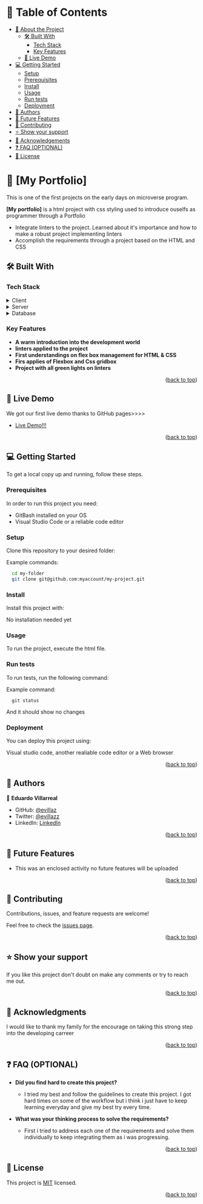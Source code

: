 

<!-- TABLE OF CONTENTS -->

# 📗 Table of Contents

- [📖 About the Project](#about-project)
  - [🛠 Built With](#built-with)
    - [Tech Stack](#tech-stack)
    - [Key Features](#key-features)
  - [🚀 Live Demo](#live-demo)
- [💻 Getting Started](#getting-started)
  - [Setup](#setup)
  - [Prerequisites](#prerequisites)
  - [Install](#install)
  - [Usage](#usage)
  - [Run tests](#run-tests)
  - [Deployment](#triangular_flag_on_post-deployment)
- [👥 Authors](#authors)
- [🔭 Future Features](#future-features)
- [🤝 Contributing](#contributing)
- [⭐️ Show your support](#support)
- [🙏 Acknowledgements](#acknowledgements)
- [❓ FAQ (OPTIONAL)](#faq)
- [📝 License](#license)

<!-- PROJECT DESCRIPTION -->

# 📖 [My Portfolio] <a name="about-project"></a>

This is one of the first projects on the early days on microverse program.

**[My portfolio]** is a html project with css styling used to introduce ouselfs as programmer through a Portfolio
- Integrate linters to the project. Learned about it's importance and how to make a robust project implementing linters
- Accomplish the requirements through a project based on the HTML and CSS


## 🛠 Built With <a name="built-with"></a>

### Tech Stack <a name="tech-stack"></a>

<details>
  <summary>Client</summary>
  <ul>
    <li><a href="https://reactjs.org/">No client build for this project</a></li>
  </ul>
</details>

<details>
  <summary>Server</summary>
  <ul>
    <li><a href="https://expressjs.com/">No servers are integrated on this project</a></li>
  </ul>
</details>

<details>
<summary>Database</summary>
  <ul>
    <li><a href="https://www.postgresql.org/">No database is used on this project</a></li>
  </ul>
</details>

<!-- Features -->

### Key Features <a name="key-features"></a>

- **A warm introduction into the development world**
- **linters applied to the project**
- **First understandings on flex box management for HTML & CSS**
- **Firs applies of Flexbox and Css gridbox**
- **Project with all green lights on linters**

<p align="right">(<a href="#readme-top">back to top</a>)</p>


## 🚀 Live Demo <a name="live-demo"></a>

We got our first live demo thanks to GitHub pages>>>>

- [Live Demo!!!](https://evillaz.github.io/My-Portfolio/)

<p align="right">(<a href="#readme-top">back to top</a>)</p>

<!-- GETTING STARTED -->

## 💻 Getting Started <a name="getting-started"></a>


To get a local copy up and running, follow these steps.

### Prerequisites

In order to run this project you need:
- GitBash installed on your OS 
- Visual Studio Code or a reliable code editor

### Setup

Clone this repository to your desired folder:


Example commands:

```sh
  cd my-folder
  git clone git@github.com:myaccount/my-project.git
```

### Install

Install this project with:

No installation needed yet
<!--
Example command:

```sh
  cd my-project
  gem install
```
--->

### Usage

To run the project, execute the html file.

<!--
Example command:

```sh
  rails server
```
--->

### Run tests

To run tests, run the following command:

Example command:

```
  git status
```

And it should show no changes


### Deployment

You can deploy this project using:

Visual studio code, another realiable code editor or a Web browser
<!--
Example:

```sh

```
 -->

<p align="right">(<a href="#readme-top">back to top</a>)</p>

<!-- AUTHORS -->

## 👥 Authors <a name="authors"></a>

👤 **Eduardo Villarreal**

- GitHub: [@evillaz](https://github.com/evillaz)
- Twitter: [@evillazz](https://twitter.com/evillazz)
- LinkedIn: [LinkedIn](https://linkedin.com/in/eduardo-villarreal-144a8925a)

<p align="right">(<a href="#readme-top">back to top</a>)</p>

<!-- FUTURE FEATURES -->

## 🔭 Future Features <a name="future-features"></a>

- This was an enclosed activity no future features will be uploaded

<p align="right">(<a href="#readme-top">back to top</a>)</p>

<!-- CONTRIBUTING -->

## 🤝 Contributing <a name="contributing"></a>

Contributions, issues, and feature requests are welcome!

Feel free to check the [issues page](../../issues/).

<p align="right">(<a href="#readme-top">back to top</a>)</p>

<!-- SUPPORT -->

## ⭐️ Show your support <a name="support"></a>

If you like this project  don't doubt on make any comments or try to reach me out.

<p align="right">(<a href="#readme-top">back to top</a>)</p>

<!-- ACKNOWLEDGEMENTS -->

## 🙏 Acknowledgments <a name="acknowledgements"></a>


I would like to thank my family for the encourage on taking this strong step into the developing carreer

<p align="right">(<a href="#readme-top">back to top</a>)</p>

<!-- FAQ (optional) -->

## ❓ FAQ (OPTIONAL) <a name="faq"></a>


- **Did you find hard to create this project?**

  - I tried my best and follow the guidelines to create this project. I got hard times on some of the workflow but i think i just have to keep learning everyday and give my best try every time.

- **What was your thinking process to solve the requirements?**

  - First i tried to address each one of the requirements and solve them individually to keep integrating them as i was progressing.
  

<p align="right">(<a href="#readme-top">back to top</a>)</p>

<!-- LICENSE -->

## 📝 License <a name="license"></a>

This project is [MIT](./LICENSE) licensed.

<p align="right">(<a href="#readme-top">back to top</a>)</p>
